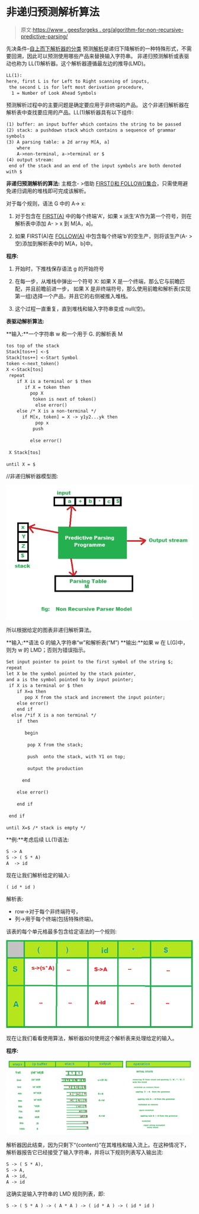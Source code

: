 # 非递归预测解析算法

> 原文:[https://www . geesforgeks . org/algorithm-for-non-recursive-predictive-parsing/](https://www.geeksforgeeks.org/algorithm-for-non-recursive-predictive-parsing/)

先决条件–[自上而下解析器的分类](https://www.geeksforgeeks.org/classification-of-top-down-parsers/)
预测[解析](https://www.geeksforgeeks.org/introduction-of-parsing-ambiguity-and-parsers-set-1/)是递归下降解析的一种特殊形式，不需要回溯，因此可以预测使用哪些产品来替换输入字符串。
非递归预测解析或表驱动也称为 LL(1)解析器。这个解析器遵循最左边的推导(LMD)。

```
LL(1):
here, first L is for Left to Right scanning of inputs,
 the second L is for left most derivation procedure,
  1 = Number of Look Ahead Symbols 
```

预测解析过程中的主要问题是确定要应用于非终端的产品。
这个非递归解析器在解析表中查找要应用的产品。LL(1)解析器具有以下组件:

```
(1) buffer: an input buffer which contains the string to be passed 
(2) stack: a pushdown stack which contains a sequence of grammar symbols 
(3) A parsing table: a 2d array M[A, a] 
    where
    A->non-terminal, a->terminal or $
(4) output stream:
 end of the stack and an end of the input symbols are both denoted with $ 
```

**非递归预测解析的算法:**
主概念- >借助 [FIRST()和 FOLLOW()集合](https://www.geeksforgeeks.org/why-first-and-follow-in-compiler-design/)，只需使用避免递归调用的堆栈即可完成该解析。

对于每个规则，语法 G 中的 A-> x:

1.  对于包含在 [FIRST(A)](https://www.geeksforgeeks.org/first-set-in-syntax-analysis/) 中的每个终端‘A’，如果 x 派生‘A’作为第一个符号，则在解析表中添加 A- > x 到 M[A，a]。

2.  如果 FIRST(A)在 [FOLLOW(A)](https://www.geeksforgeeks.org/follow-set-in-syntax-analysis/) 中包含每个终端‘b’的空生产，则将该生产(A- >空)添加到解析表中的 M[A，b]中。

**程序:**

1.  开始时，下推栈保存语法 g 的开始符号

2.  在每一步，从堆栈中弹出一个符号 X:
    如果 X 是一个终端，那么它与前瞻匹配，并且前瞻前进一步，
    如果 X 是非终端符号，那么使用前瞻和解析表(实现第一组)选择一个产品，并且它的右侧被推入堆栈。

3.  这个过程一直重复，直到堆栈和输入字符串变成 null(空)。

**表驱动解析算法:**

**输入:**一个字符串 w 和一个用于 G.
的解析表 M

```
tos top of the stack
Stack[tos++] <-$
Stack[tos++] <-Start Symbol
token <-next_token()
X <-Stack[tos]
 repeat
    if X is a terminal or $ then
       if X = token then
         pop X
          token is next of token() 
           else error()
    else /* X is a non-terminal */
      if M[x, token] = X -> y1y2...yk then
           pop x
          push

         else error()

 X Stack[tos]

until X = $ 
```

//非递归解析器模型图:

![](img/7f2712b230de5df9823f6c277d2dc24b.png)

所以根据给定的图表非递归解析算法。

**输入:**语法 G 的输入字符串“w”和解析表(“M”)
**输出:**如果 w 在 L(G)中，则为 w 的 LMD；否则为错误指示。

```
Set input pointer to point to the first symbol of the string $;
repeat
let X be the symbol pointed by the stack pointer,
and a is the symbol pointed to by input pointer;
 if X is a terminal or $ then
    if X=a then
       pop X from the stack and increment the input pointer;
    else error()
    end if
  else /*if X is a non terminal */
    if  then

       begin

        pop X from the stack;

        push  onto the stack, with Y1 on top;

        output the production

      end

    else error()

    end if

 end if

until X=$ /* stack is empty */ 
```

**例:**考虑后续 LL(1)语法:

```
S -> A 
S -> ( S * A) 
A  -> id 
```

现在让我们解析给定的输入:

```
( id * id ) 
```

解析表:

*   row->对于每个非终端符号，
*   列->用于每个终端(包括特殊终端)。

该表的每个单元格最多包含给定语法的一个规则:

![](img/6f2ed06a8d368e40a93d069ae41c9fd8.png)

现在让我们看看使用算法，解析器如何使用这个解析表来处理给定的输入。

**程序:**

![](img/174e7638941caaca8f5b4947c2f93e15.png)

解析器因此结束，因为只剩下“{content}”在其堆栈和输入流上。在这种情况下，解析器报告它已经接受了输入字符串，并将以下规则列表写入输出流:

```
S -> ( S * A), 
S -> A, 
A -> id, 
A -> id 
```

这确实是输入字符串的 LMD 规则列表，即:

```
S -> ( S * A ) -> ( A * A ) -> ( id * A ) -> ( id * id )  
```